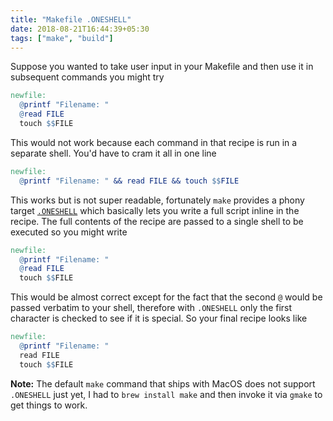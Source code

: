 ```yaml
---
title: "Makefile .ONESHELL"
date: 2018-08-21T16:44:39+05:30
tags: ["make", "build"]
---
```


Suppose you wanted to take user input in your Makefile and then use it in subsequent commands you might try

```Makefile
newfile:
  @printf "Filename: "
  @read FILE
  touch $$FILE
```

This would not work because each command in that recipe is run in a separate shell. You'd have to cram it all in one line

```Makefile
newfile:
  @printf "Filename: " && read FILE && touch $$FILE
```

This works but is not super readable, fortunately `make` provides a phony target [`.ONESHELL`](https://www.gnu.org/software/make/manual/html_node/One-Shell.html) which basically lets you write a full script inline in the recipe. The full contents of the recipe are passed to a single shell to be executed so you might write

```Makefile
newfile:
  @printf "Filename: "
  @read FILE
  touch $$FILE
```

This would be almost correct except for the fact that the second `@` would be passed verbatim to your shell, therefore with `.ONESHELL` only the first character is checked to see if it is special. So your final recipe looks like

```Makefile
newfile:
  @printf "Filename: "
  read FILE
  touch $$FILE
```

**Note:** The default `make` command that ships with MacOS does not support `.ONESHELL` just yet, I had to `brew install make` and then invoke it via `gmake` to get things to work.
<!--more-->
